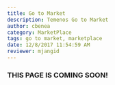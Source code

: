 ```yaml
---
title: Go to Market
description: Temenos Go to Market
author: cbenea
category: MarketPlace
tags: go to market, marketplace
date: 12/8/2017 11:54:59 AM 
reviewer: mjangid
---
```


### **THIS PAGE IS COMING SOON!**